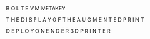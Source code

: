 B O L T E V M  M E T A K E Y 

T H E D I S P L A Y O F T H E A U G M E N T E D P R I N T 

D E P L O Y O N E N D E R 3 D P R I N T E R 
 
